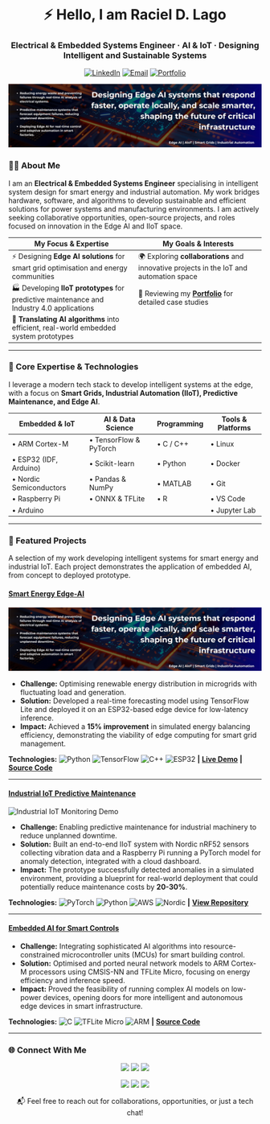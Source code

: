 <!-- Header Section -->
<div align="center">
  
# ⚡ Hello, I am Raciel D. Lago

### Electrical & Embedded Systems Engineer · AI & IoT · Designing Intelligent and Sustainable Systems

<!-- Driving energy efficiency and industrial innovation through embedded AI and secure, scalable IoT systems. -->

[![LinkedIn](https://img.shields.io/badge/-LinkedIn-0A66C2?style=flat&logo=linkedin)](https://www.linkedin.com/in/racieldavid/)
[![Email](https://img.shields.io/badge/-Email-D14836?style=flat&logo=gmail&logoColor=white)](mailto:raciel@email.com)
[![Portfolio](https://img.shields.io/badge/-Portfolio-000000?style=flat&logo=github)](https://racieldavid.github.io)

<!-- BANNER -->
<p align="center">
  <img src="assets/banner-for-readme.png" alt="Raciel D. Lago — AI & Edge AI Engineer"/>
</p>

</div>

### 👨‍💻 About Me

I am an **Electrical & Embedded Systems Engineer** specialising in intelligent system design for smart energy and industrial automation. My work bridges hardware, software, and algorithms to develop sustainable and efficient solutions for power systems and manufacturing environments.
I am actively seeking collaborative opportunities, open-source projects, and roles focused on innovation in the Edge AI and IIoT space.

| **My Focus & Expertise**                                                                 | **My Goals & Interests**                                                               |
| ---------------------------------------------------------------------------------------- | -------------------------------------------------------------------------------------- |
| ⚡ Designing **Edge AI solutions** for smart grid optimisation and energy communities    | 🌍 Exploring **collaborations** and innovative projects in the IoT and automation space |
| 🏭 Developing **IIoT prototypes** for predictive maintenance and Industry 4.0 applications | 🔗 Reviewing my **[Portfolio](https://racielago.github.io/portfolio/)** for detailed case studies |
| 🔧 **Translating AI algorithms** into efficient, real-world embedded system prototypes    |                                                                                        |

---

### 🧠 Core Expertise & Technologies

I leverage a modern tech stack to develop intelligent systems at the edge, with a focus on **Smart Grids, Industrial Automation (IIoT), Predictive Maintenance, and Edge AI**.

| **Embedded & IoT**          | **AI & Data Science**        | **Programming**          | **Tools & Platforms**      |
| --------------------------- | ---------------------------- | ------------------------ | -------------------------- |
| • ARM Cortex-M              | • TensorFlow & PyTorch       | • C / C++         | • Linux |
| • ESP32 (IDF, Arduino)      | • Scikit-learn               | • Python           | • Docker |
| • Nordic Semiconductors              | • Pandas & NumPy             | • MATLAB                 | • Git |
| • Raspberry Pi              | • ONNX & TFLite              | • R                      | • VS Code |
| • Arduino                   |                              |                          | • Jupyter Lab |

---
<!-- Projects -->
### 🚀 Featured Projects

A selection of my work developing intelligent systems for smart energy and industrial IoT. Each project demonstrates the application of embedded AI, from concept to deployed prototype.

#### [Smart Energy Edge-AI](https://github.com/racielago/smart-energy-edgeai)
<img src="assets/banner-for-readme.png" alt="Smart Energy Edge-AI Demo" width="600" />

*   **Challenge:** Optimising renewable energy distribution in microgrids with fluctuating load and generation.
*   **Solution:** Developed a real-time forecasting model using TensorFlow Lite and deployed it on an ESP32-based edge device for low-latency inference.
*   **Impact:** Achieved a **15% improvement** in simulated energy balancing efficiency, demonstrating the viability of edge computing for smart grid management.

**Technologies:** ![Python](https://img.shields.io/badge/Python-3776AB?style=flat&logo=python&logoColor=white) ![TensorFlow](https://img.shields.io/badge/TensorFlow_Lite-FF6F00?style=flat&logo=tensorflow&logoColor=white) ![C++](https://img.shields.io/badge/C++-00599C?style=flat&logo=c%2B%2B&logoColor=white) ![ESP32](https://img.shields.io/badge/ESP32-E7352C?style=flat&logo=espressif&logoColor=white)
**|** [**Live Demo**](https://tu-demo.com) **|** [**Source Code**](https://github.com/racielago/smart-energy-edgeai)

---

#### [Industrial IoT Predictive Maintenance](https://github.com/racielago/industrial-iot-monitor)
<img src="https://raw.githubusercontent.com/racielago/industrial-iot-monitor/main/demo.gif" alt="Industrial IoT Monitoring Demo" width="600" />

*   **Challenge:** Enabling predictive maintenance for industrial machinery to reduce unplanned downtime.
*   **Solution:** Built an end-to-end IIoT system with Nordic nRF52 sensors collecting vibration data and a Raspberry Pi running a PyTorch model for anomaly detection, integrated with a cloud dashboard.
*   **Impact:** The prototype successfully detected anomalies in a simulated environment, providing a blueprint for real-world deployment that could potentially reduce maintenance costs by **20-30%**.

**Technologies:** ![PyTorch](https://img.shields.io/badge/PyTorch-EE4C2C?style=flat&logo=pytorch&logoColor=white) ![Python](https://img.shields.io/badge/Python-3776AB?style=flat&logo=python&logoColor=white) ![AWS](https://img.shields.io/badge/AWS_IoT-FF9900?style=flat&logo=amazonaws&logoColor=white) ![Nordic](https://img.shields.io/badge/Nordic_nRF52-00A9CE?style=flat&logo=nordicsemiconductor&logoColor=white)
**|** [**View Repository**](https://github.com/racielago/industrial-iot-monitor)

---

#### [Embedded AI for Smart Controls](https://github.com/racielago/embedded-ai-energy)
*   **Challenge:** Integrating sophisticated AI algorithms into resource-constrained microcontroller units (MCUs) for smart building control.
*   **Solution:** Optimised and ported neural network models to ARM Cortex-M processors using CMSIS-NN and TFLite Micro, focusing on energy efficiency and inference speed.
*   **Impact:** Proved the feasibility of running complex AI models on low-power devices, opening doors for more intelligent and autonomous edge devices in smart infrastructure.

**Technologies:** ![C](https://img.shields.io/badge/C-A8B9CC?style=flat&logo=c&logoColor=black) ![TFLite Micro](https://img.shields.io/badge/TFLite_Micro-FF6F00?style=flat&logo=tensorflow&logoColor=white) ![ARM](https://img.shields.io/badge/ARM_Cortex--M-0091BD?style=flat&logo=arm&logoColor=white)
**|** [**Source Code**](https://github.com/racielago/embedded-ai-energy)

---
### 🌐 Connect With Me

<p align="center">
  <!-- Recruiter-friendly (first row) -->
  <a href="https://www.linkedin.com/in/racieldavid/"><img src="https://img.shields.io/badge/-LinkedIn-0077B5?style=flat&logo=linkedin&logoColor=white" /></a>
  <a href="mailto:raciel@email.com"><img src="https://img.shields.io/badge/-Email-D14836?style=flat&logo=gmail&logoColor=white" /></a>
  <a href="https://racieldavid.github.io"><img src="https://img.shields.io/badge/-Portfolio-000000?style=flat&logo=github&logoColor=white" /></a>
</p>

<p align="center">
  <!-- Community & research (second row) -->
  <a href="https://medium.com/@raciel"><img src="https://img.shields.io/badge/-Medium-000000?style=flat&logo=medium&logoColor=white" /></a>
  <a href="https://www.researchgate.net/profile/Raciel_Lago"><img src="https://img.shields.io/badge/-ResearchGate-00CCBB?style=flat&logo=researchgate&logoColor=white" /></a>
  <a href="https://yourblog.com"><img src="https://img.shields.io/badge/-Blog-FF5722?style=flat&logo=blogger&logoColor=white"/></a>
</p>

<p align="center">📬 Feel free to reach out for collaborations, opportunities, or just a tech chat!</p>
